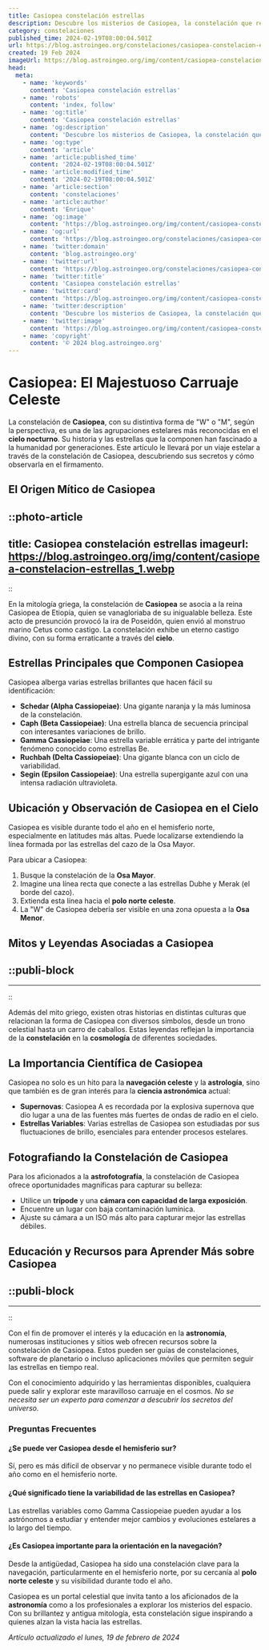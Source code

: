 ```yaml
---
title: Casiopea constelación estrellas
description: Descubre los misterios de Casiopea, la constelación que reina en el cielo nocturno. Explora sus estrellas y su historia celestial.
category: constelaciones
published_time: 2024-02-19T08:00:04.501Z
url: https://blog.astroingeo.org/constelaciones/casiopea-constelacion-estrellas
created: 19 Feb 2024
imageUrl: https://blog.astroingeo.org/img/content/casiopea-constelacion-estrellas_1.webp
head:
  meta:
    - name: 'keywords'
      content: 'Casiopea constelación estrellas'
    - name: 'robots'
      content: 'index, follow'
    - name: 'og:title'
      content: 'Casiopea constelación estrellas'
    - name: 'og:description'
      content: 'Descubre los misterios de Casiopea, la constelación que reina en el cielo nocturno. Explora sus estrellas y su historia celestial.'
    - name: 'og:type'
      content: 'article'
    - name: 'article:published_time'
      content: '2024-02-19T08:00:04.501Z'
    - name: 'article:modified_time'
      content: '2024-02-19T08:00:04.501Z'
    - name: 'article:section'
      content: 'constelaciones'
    - name: 'article:author'
      content: 'Enrique'
    - name: 'og:image'
      content: 'https://blog.astroingeo.org/img/content/casiopea-constelacion-estrellas_1.webp'
    - name: 'og:url'
      content: 'https://blog.astroingeo.org/constelaciones/casiopea-constelacion-estrellas'
    - name: 'twitter:domain'
      content: 'blog.astroingeo.org'
    - name: 'twitter:url'
      content: 'https://blog.astroingeo.org/constelaciones/casiopea-constelacion-estrellas'
    - name: 'twitter:title'
      content: 'Casiopea constelación estrellas'
    - name: 'twitter:card'
      content: 'https://blog.astroingeo.org/img/content/casiopea-constelacion-estrellas_1.webp'
    - name: 'twitter:description'
      content: 'Descubre los misterios de Casiopea, la constelación que reina en el cielo nocturno. Explora sus estrellas y su historia celestial.'
    - name: 'twitter:image'
      content: 'https://blog.astroingeo.org/img/content/casiopea-constelacion-estrellas_1.webp'
    - name: 'copyright'
      content: '© 2024 blog.astroingeo.org'
---
```

# Casiopea: El Majestuoso Carruaje Celeste

La constelación de **Casiopea**, con su distintiva forma de "W" o "M", según la perspectiva, es una de las agrupaciones estelares más reconocidas en el **cielo nocturno**. Su historia y las estrellas que la componen han fascinado a la humanidad por generaciones. Este artículo le llevará por un viaje estelar a través de la constelación de Casiopea, descubriendo sus secretos y cómo observarla en el firmamento.

## El Origen Mítico de Casiopea

::photo-article
---
title: Casiopea constelación estrellas
imageurl: https://blog.astroingeo.org/img/content/casiopea-constelacion-estrellas_1.webp
---
::



En la mitología griega, la constelación de **Casiopea** se asocia a la reina Casiopea de Etiopía, quien se vanagloriaba de su inigualable belleza. Este acto de presunción provocó la ira de Poseidón, quien envió al monstruo marino Cetus como castigo. La constelación exhibe un eterno castigo divino, con su forma erraticante a través del **cielo**.

## Estrellas Principales que Componen Casiopea

Casiopea alberga varias estrellas brillantes que hacen fácil su identificación:

- **Schedar (Alpha Cassiopeiae)**: Una gigante naranja y la más luminosa de la constelación.
- **Caph (Beta Cassiopeiae)**: Una estrella blanca de secuencia principal con interesantes variaciones de brillo.
- **Gamma Cassiopeiae**: Una estrella variable errática y parte del intrigante fenómeno conocido como estrellas Be.
- **Ruchbah (Delta Cassiopeiae)**: Una gigante blanca con un ciclo de variabilidad.
- **Segin (Epsilon Cassiopeiae)**: Una estrella supergigante azul con una intensa radiación ultravioleta.

## Ubicación y Observación de Casiopea en el Cielo

Casiopea es visible durante todo el año en el hemisferio norte, especialmente en latitudes más altas. Puede localizarse extendiendo la línea formada por las estrellas del cazo de la Osa Mayor. 

Para ubicar a Casiopea:

1. Busque la constelación de la **Osa Mayor**.
2. Imagine una línea recta que conecte a las estrellas Dubhe y Merak (el borde del cazo).
3. Extienda esta línea hacia el **polo norte celeste**.
4. La "W" de Casiopea debería ser visible en una zona opuesta a la **Osa Menor**.

## Mitos y Leyendas Asociadas a Casiopea


  ::publi-block
  ---
  ---
  ::
  
  

Además del mito griego, existen otras historias en distintas culturas que relacionan la forma de Casiopea con diversos símbolos, desde un trono celestial hasta un carro de caballos. Estas leyendas reflejan la importancia de la **constelación** en la **cosmología** de diferentes sociedades.

## La Importancia Científica de Casiopea

Casiopea no solo es un hito para la **navegación celeste** y la **astrología**, sino que también es de gran interés para la **ciencia astronómica** actual:

- **Supernovas**: Casiopea A es recordada por la explosiva supernova que dio lugar a una de las fuentes más fuertes de ondas de radio en el cielo.
- **Estrellas Variables**: Varias estrellas de Casiopea son estudiadas por sus fluctuaciones de brillo, esenciales para entender procesos estelares.

## Fotografiando la Constelación de Casiopea

Para los aficionados a la **astrofotografía**, la constelación de Casiopea ofrece oportunidades magníficas para capturar su belleza:

- Utilice un **trípode** y una **cámara con capacidad de larga exposición**.
- Encuentre un lugar con baja contaminación lumínica.
- Ajuste su cámara a un ISO más alto para capturar mejor las estrellas débiles.

## Educación y Recursos para Aprender Más sobre Casiopea


  ::publi-block
  ---
  ---
  ::
  
  

Con el fin de promover el interés y la educación en la **astronomía**, numerosas instituciones y sitios web ofrecen recursos sobre la constelación de Casiopea. Estos pueden ser guías de constelaciones, software de planetario o incluso aplicaciones móviles que permiten seguir las estrellas en tiempo real.

Con el conocimiento adquirido y las herramientas disponibles, cualquiera puede salir y explorar este maravilloso carruaje en el cosmos. *No se necesita ser un experto para comenzar a descubrir los secretos del universo.*

### Preguntas Frecuentes

#### ¿Se puede ver Casiopea desde el hemisferio sur?

Sí, pero es más difícil de observar y no permanece visible durante todo el año como en el hemisferio norte.

#### ¿Qué significado tiene la variabilidad de las estrellas en Casiopea?

Las estrellas variables como Gamma Cassiopeiae pueden ayudar a los astrónomos a estudiar y entender mejor cambios y evoluciones estelares a lo largo del tiempo.

#### ¿Es Casiopea importante para la orientación en la navegación?

Desde la antigüedad, Casiopea ha sido una constelación clave para la navegación, particularmente en el hemisferio norte, por su cercanía al **polo norte celeste** y su visibilidad durante todo el año.

Casiopea es un portal celestial que invita tanto a los aficionados de la **astronomía** como a los profesionales a explorar los misterios del espacio. Con su brillantez y antigua mitología, esta constelación sigue inspirando a quienes alzan la vista hacia las estrellas.

_Artículo actualizado el lunes, 19 de febrero de 2024_